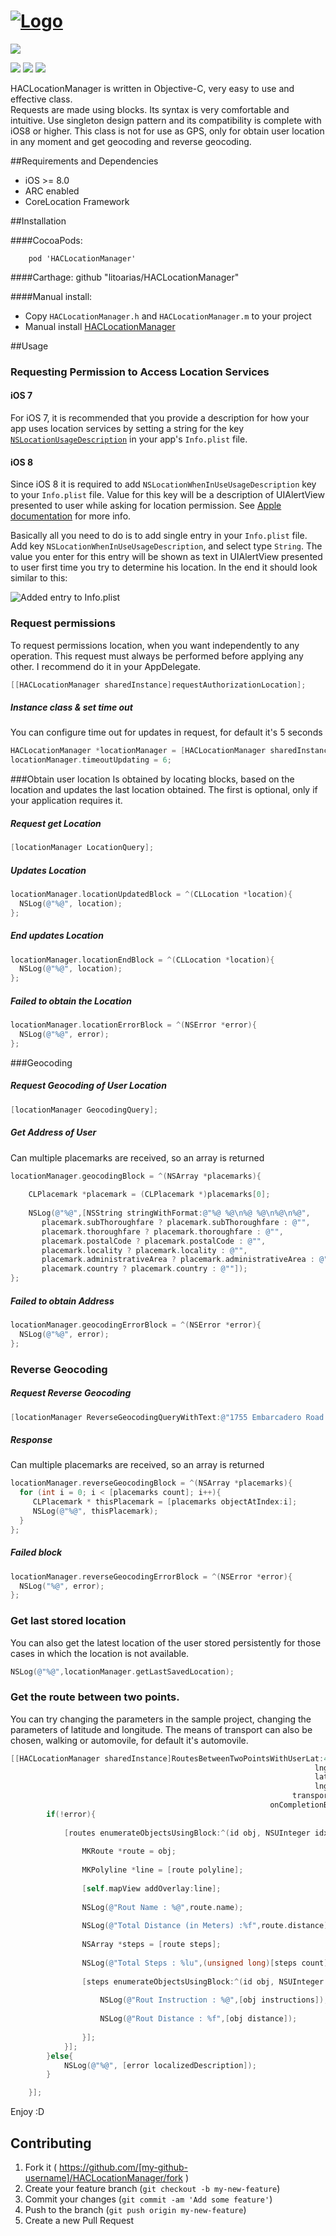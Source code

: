 # [![Logo](https://github.com/litoarias/HACLocationManager/blob/master/ExampleApp/github.png)](#)

<img src="https://img.shields.io/twitter/url/https/github.com/litoarias/HACLocationManager.svg?style=social"><br>

<img src="https://img.shields.io/github/issues/litoarias/HACLocationManager.svg?style=flat-square">
<img src="https://img.shields.io/badge/license-MIT-blue.svg?style=flat-square">
<img src="https://img.shields.io/cocoapods/v/HACLocationManager.svg?style=flat-square">


HACLocationManager is written in Objective-C, very easy to use and effective class.  
Requests are made using blocks. Its syntax is very comfortable and intuitive.
Use singleton design pattern and its compatibility is complete with iOS8 or higher.
This class is not for use as GPS, only for obtain user location in any moment and get geocoding and reverse geocoding.

##Requirements and Dependencies
- iOS >= 8.0
- ARC enabled
- CoreLocation Framework

##Installation

####CocoaPods:

    	pod 'HACLocationManager'

####Carthage:
        github "litoarias/HACLocationManager"


####Manual install:
- Copy `HACLocationManager.h` and `HACLocationManager.m` to your project
- Manual install [HACLocationManager](https://github.com/litoarias/HACLocationManager/#manual-install)

##Usage

### Requesting Permission to Access Location Services

#### iOS 7
For iOS 7, it is recommended that you provide a description for how your app uses location services by setting a string for the key [`NSLocationUsageDescription`](https://developer.apple.com/library/ios/documentation/General/Reference/InfoPlistKeyReference/Articles/CocoaKeys.html#//apple_ref/doc/uid/TP40009251-SW27) in your app's `Info.plist` file.

#### iOS 8
Since iOS 8 it is required to add `NSLocationWhenInUseUsageDescription` key to your `Info.plist` file. Value for this key will be a description of UIAlertView presented to user while asking for location  permission. See [Apple documentation](https://developer.apple.com/library/ios/documentation/corelocation/reference/CLLocationManager_Class/index.html#//apple_ref/occ/instm/CLLocationManager/requestWhenInUseAuthorization) for more info.

Basically all you need to do is to add single entry in your `Info.plist` file. Add key `NSLocationWhenInUseUsageDescription`, and select type `String`. The value you enter for this entry will be shown as text in UIAlertView presented to user first time you try to determine his location.
In the end it should look similar to this:

![Added entry to Info.plist](https://github.com/litoarias/HACLocationManager/blob/master/ExampleApp/Info_plist.png)

### Request permissions
To request permissions location, when you want independently to any operation. This request must always be performed before applying any other. I recommend do it in your AppDelegate.
```objective-c
[[HACLocationManager sharedInstance]requestAuthorizationLocation];
```
##### Instance class & set time out
You can configure time out for updates in request, for default it's 5 seconds
```objective-c
HACLocationManager *locationManager = [HACLocationManager sharedInstance];
locationManager.timeoutUpdating = 6;
```

###Obtain user location 
Is obtained by locating blocks, based on the location and updates the last location obtained. The first is optional, only if your application requires it.

##### Request get Location
```objective-c
[locationManager LocationQuery];
```
##### Updates Location
```objective-c
locationManager.locationUpdatedBlock = ^(CLLocation *location){
  NSLog(@"%@", location);
};
```
##### End updates Location
```objective-c
locationManager.locationEndBlock = ^(CLLocation *location){
  NSLog(@"%@", location);
};
```

##### Failed to obtain the Location
```objective-c
locationManager.locationErrorBlock = ^(NSError *error){
  NSLog(@"%@", error);
};
```
###Geocoding

##### Request Geocoding of User Location
```objective-c
[locationManager GeocodingQuery];
```
##### Get Address of User
Can multiple placemarks are received, so an array is returned 
```objective-c
locationManager.geocodingBlock = ^(NSArray *placemarks){
    
    CLPlacemark *placemark = (CLPlacemark *)placemarks[0];
    
    NSLog(@"%@",[NSString stringWithFormat:@"%@ %@\n%@ %@\n%@\n%@",
       placemark.subThoroughfare ? placemark.subThoroughfare : @"",
       placemark.thoroughfare ? placemark.thoroughfare : @"",
       placemark.postalCode ? placemark.postalCode : @"",
       placemark.locality ? placemark.locality : @"",
       placemark.administrativeArea ? placemark.administrativeArea : @"",
       placemark.country ? placemark.country : @""]);
};
```

##### Failed to obtain Address
```objective-c
locationManager.geocodingErrorBlock = ^(NSError *error){
  NSLog(@"%@", error);
};
```

### Reverse Geocoding
##### Request Reverse Geocoding
```objective-c
[locationManager ReverseGeocodingQueryWithText:@"1755 Embarcadero Road Palo Alto, CA 94303"];
```
##### Response
Can multiple placemarks are received, so an array is returned 
```objective-c
locationManager.reverseGeocodingBlock = ^(NSArray *placemarks){
  for (int i = 0; i < [placemarks count]; i++){
     CLPlacemark * thisPlacemark = [placemarks objectAtIndex:i];
     NSLog(@"%@", thisPlacemark);
  }
};
```
##### Failed block
```objective-c
locationManager.reverseGeocodingErrorBlock = ^(NSError *error){
  NSLog("%@", error);
};
```

### Get last stored location
You can also get the latest location of the user stored persistently for those cases in which the location is not available.
```objective-c
NSLog(@"%@",locationManager.getLastSavedLocation);
```

### Get the route between two points.
You can try changing the parameters in the sample project, changing the parameters of latitude and longitude.
The means of transport can also be chosen, walking or automovile, for default it's automovile.
```objective-c
[[HACLocationManager sharedInstance]RoutesBetweenTwoPointsWithUserLat:40.4376751
                                                                    lngUser:-3.7044201
                                                                    latDest:40.0619721
                                                                    lngDest:-2.1480249
                                                               transporType:automovile
                                                          onCompletionBlock:^(NSArray * routes, NSError *error){
        if(!error){
           
            [routes enumerateObjectsUsingBlock:^(id obj, NSUInteger idx, BOOL *stop) {
                
                MKRoute *route = obj;
                
                MKPolyline *line = [route polyline];
                
                [self.mapView addOverlay:line];
                
                NSLog(@"Rout Name : %@",route.name);
                
                NSLog(@"Total Distance (in Meters) :%f",route.distance);
                
                NSArray *steps = [route steps];
                
                NSLog(@"Total Steps : %lu",(unsigned long)[steps count]);
                
                [steps enumerateObjectsUsingBlock:^(id obj, NSUInteger idx, BOOL *stop) {
                    
                    NSLog(@"Rout Instruction : %@",[obj instructions]);
                    
                    NSLog(@"Rout Distance : %f",[obj distance]);
                    
                }];
            }];
        }else{
            NSLog(@"%@", [error localizedDescription]);
        }

    }];
```


Enjoy :D

## Contributing

1. Fork it ( https://github.com/[my-github-username]/HACLocationManager/fork )
2. Create your feature branch (`git checkout -b my-new-feature`)
3. Commit your changes (`git commit -am 'Add some feature'`)
4. Push to the branch (`git push origin my-new-feature`)
5. Create a new Pull Request
